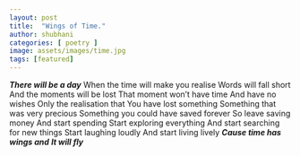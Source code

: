 ```yaml
---
layout: post
title:  "Wings of Time."
author: shubhani
categories: [ poetry ]
image: assets/images/time.jpg
tags: [featured]
---
```


**_There will be a day_**
   When the time will make you realise
   Words will fall short
   And the moments will be lost
   That moment won’t have time
   And have no wishes
   Only the realisation that
   You have lost something
   Something that was very precious 
   Something you could have saved forever
   So leave saving money
   And start spending
   Start exploring everything 
   And start searching for new things
   Start laughing loudly 
   And start living lively
   **_Cause time has wings and_** 
   **_It will fly_**
